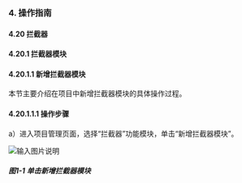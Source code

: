 ### 4. 操作指南

#### 4.20 拦截器

#### 4.20.1 拦截器模块

#### 4.20.1.1 新增拦截器模块

本节主要介绍在项目中新增拦截器模块的具体操作过程。

#### 4.20.1.1.1 操作步骤

a）进入项目管理页面，选择“拦截器”功能模块，单击“新增拦截器模块”。

![输入图片说明](../../../../../images/SoFlu%EF%BC%88%E5%90%8E%E7%AB%AF%EF%BC%89%E5%BC%80%E5%8F%91%E5%B9%B3%E5%8F%B0/1.%20%E6%9C%80%E6%96%B0%E7%89%88%E6%9C%AC%20-%20%E6%9B%B4%E6%96%B0%E6%97%A5%E6%9C%9F%20-%202022.10.08/4.%20%E6%93%8D%E4%BD%9C%E6%8C%87%E5%8D%97/20.%20%E6%8B%A6%E6%88%AA%E5%99%A8/1.%20%E6%8B%A6%E6%88%AA%E5%99%A8%E6%A8%A1%E5%9D%97/image.png)

##### 图1-1 单击新增拦截器模块
